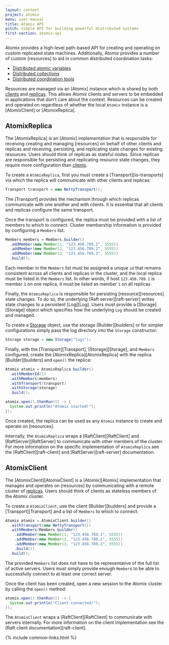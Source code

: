 ```yaml
---
layout: content
project: atomix
menu: user-manual
title: Atomix API
pitch: Simple API for building powerful distributed systems
first-section: atomix-api
---
```


Atomix provides a high-level path-based API for creating and operating on custom replicated state machines. Additionally, Atomix provides a number of custom [resources] to aid in common distributed coordination tasks:

* [Distributed atomic variables](/user-manual/distributed-resources#distributed-atomic-variables)
* [Distributed collections](/user-manual/distributed-resources#distributed-collections)
* [Distributed coordination tools](/user-manual/distributed-resources#distributed-coordination)

Resources are managed via an [Atomix] instance which is shared by both [clients](#atomixclient) and [replicas](#atomixreplica). This allows Atomix clients and servers to be embedded in applications that don't care about the context. Resources can be created and operated on regardless of whether the local `Atomix` instance is a [AtomixClient] or [AtomixReplica].

## AtomixReplica

The [AtomixReplica] is an [Atomix] implementation that is responsible for receiving creating and managing [resources] on behalf of other clients and replicas and receiving, persisting, and replicating state changes for existing resources. Users should think of replicas as stateful nodes. Since replicas are responsible for persisting and replicating resource state changes, they require more configuration than [clients](#atomixclient).

To create a `AtomixReplica`, first you must create a [Transport][io-transports] via which the replica will communicate with other clients and replicas:

```java
Transport transport = new NettyTransport();
```

The [Transport] provides the mechanism through which replicas communicate with one another and with clients. It is essential that all clients and replicas configure the same transport.

Once the transport is configured, the replica must be provided with a list of members to which to connect. Cluster membership information is provided by configuring a `Members` list.

```java
Members members = Members.builder()
  .addMember(new Member(1, "123.456.789.1", 5555))
  .addMember(new Member(2, "123.456.789.2", 5555))
  .addMember(new Member(3, "123.456.789.3", 5555))
  .build();
```

Each member in the `Members` list must be assigned a unique `id` that remains consistent across all clients and replicas in the cluster, and the local replica must be listed in the `Members` list. In other words, if host `123.456.789.1` is member `1` on one replica, it must be listed as member `1` on all replicas.

Finally, the `AtomixReplica` is responsible for persisting [resource][resources] state changes. To do so, the underlying [Raft server][raft-server] writes state changes to a persistent [Log][Log]. Users must provide a [Storage][Storage] object which specifies how the underlying `Log` should be created and managed.

To create a [Storage](#storage) object, use the storage [Builder][builders] or for simpler configurations simply pass the log directory into the `Storage` constructor:

```java
Storage storage = new Storage("logs");
```

Finally, with the [Transport][Transport], [Storage][Storage], and `Members` configured, create the [AtomixReplica][AtomixReplica] with the replica [Builder][builders] and `open()` the replica:

```java
Atomix atomix = AtomixReplica.builder()
  .withMemberId(1)
  .withMembers(members)
  .withTransport(transport)
  .withStorage(storage)
  .build();

atomix.open().thenRun(() -> {
  System.out.println("Atomix started!");
});
```

Once created, the replica can be used as any `Atomix` instance to create and operate on [resources].

Internally, the `AtomixReplica` wraps a [RaftClient][RaftClient] and [RaftServer][RaftServer] to communicate with other members of the cluster. For more information on the specific implementation of `AtomixReplica` see the [RaftClient][raft-client] and [RaftServer][raft-server] documentation.

## AtomixClient

The [AtomixClient][AtomixClient] is a [Atomix][Atomix] implementation that manages and operates on [resources] by communicating with a remote cluster of [replicas](#atomixreplica). Users should think of clients as stateless members of the Atomix cluster.

To create a `AtomixClient`, use the client [Builder][builders] and provide a [Transport][Transport] and a list of `Members` to which to connect:

```java
Atomix atomix = AtomixClient.builder()
  .withTransport(new NettyTransport())
  .withMembers(Members.builder()
    .addMember(new Member(1, "123.456.789.1", 5555))
    .addMember(new Member(2, "123.456.789.2", 5555))
    .addMember(new Member(3, "123.456.789.3", 5555))
    .build())
  .build();
```

The provided `Members` list does not have to be representative of the full list of active servers. Users must simply provide enough `Member`s to be able to successfully connect to at least one correct server.

Once the client has been created, open a new session to the Atomix cluster by calling the `open()` method:

```java
atomix.open().thenRun(() -> {
  System.out.println("Client connected!");
});
```

The `AtomixClient` wraps a [RaftClient][RaftClient] to communicate with servers internally. For more information on the client implementation see the [Raft client documentation][raft-client].

{% include common-links.html %}